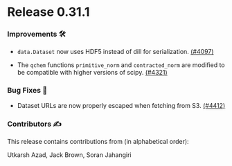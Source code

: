 
# Release 0.31.1

<h3>Improvements 🛠</h3>

* `data.Dataset` now uses HDF5 instead of dill for serialization.
  [(#4097)](https://github.com/PennyLaneAI/pennylane/pull/4097)

* The `qchem` functions `primitive_norm` and `contracted_norm` are modified to
  be compatible with higher versions of scipy.
  [(#4321)](https://github.com/PennyLaneAI/pennylane/pull/4321)

<h3>Bug Fixes 🐛</h3>

* Dataset URLs are now properly escaped when fetching from S3.
  [(#4412)](https://github.com/PennyLaneAI/pennylane/pull/4412)

<h3>Contributors ✍️</h3>

This release contains contributions from (in alphabetical order):

Utkarsh Azad,
Jack Brown,
Soran Jahangiri
